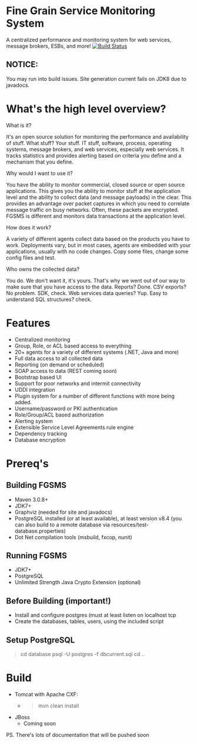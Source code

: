 # Fine Grain Service Monitoring System
A centralized performance and monitoring system for web services, message brokers, ESBs, and more!
[![Build Status](https://travis-ci.org/mil-oss/fgsms.svg?branch=master)](https://travis-ci.org/mil-oss/fgsms)


## NOTICE:
You may run into build issues. Site generation current fails on JDK8 due to javadocs.

# What's the high level overview?

What is it?

It's an open source solution for monitoring the performance and availability of stuff.
What stuff? Your stuff. IT stuff, software, process, operating systems, message brokers,
and web services, especially web services. It tracks statistics and provides
alerting based on criteria you define and a mechanism that you define.

Why would I want to use it?

You have the ability to monitor commercial, closed source or open source applications.
This gives you the ability to monitor stuff at the application level and the ability
to collect data (and message payloads) in the clear. This provides an advantage
over packet captures in which you need to correlate message traffic on busy networks.
Often, these packets are encrypted. FGSMS is different and monitors data transactions
at the application level.

How does it work?

A variety of different agents collect data based on the products you have to work.
Deployments vary, but in most cases, agents are embedded with your applications,
usually with no code changes. Copy some files, change some config files and test.

Who owns the collected data?

You do. We don't want it, it's yours. That's why we went out of our way to make
sure that you have access to the data. Reports? Done. CSV exports? No problem.
SDK, check. Web services data queries? Yup. Easy to understand SQL structures? check.



# Features
* Centralized monitoring
* Group, Role, or ACL based access to everything
* 20+ agents for a variety of different systems (.NET, Java and more)
* Full data access to all collected data
* Reporting (on demand or scheduled)
* SOAP access to data (REST coming soon)
* Bootstrap based UI
* Support for poor networks and intermit connectivity
* UDDI integration
* Plugin system for a number of different functions with more being added.
* Username/password or PKI authentication
* Role/Group/ACL based authorization
* Alerting system
* Extensible Service Level Agreements rule engine
* Dependency tracking
* Database encryption


# Prereq's

## Building FGSMS
* Maven 3.0.8+
* JDK7+
* Graphviz (needed for site and javadocs)
* PostgreSQL installed (or at least available), at least version v8.4 (you can also build to a remote database via resources/test-database.properties)
* Dot Net compilation tools (msbuild, fxcop, nunit)

## Running FGSMS
* JDK7+
* PostgreSQL
* Unlimited Strength Java Crypto Extension (optional)

## Before Building (important!)
* Install and configure postgres (must at least listen on localhost tcp
* Create the databases, tables, users, using the included script

## Setup PostgreSQL
 > cd database
 > psql -U postgres -f dbcurrent.sql
 > cd ..


# Build
* Tomcat with Apache CXF:
	* > mvn clean install 
* JBoss
	* Coming soon


PS. There's lots of documentation that will be pushed soon
